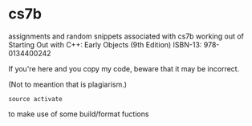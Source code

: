 # cs7b
assignments and random snippets associated with cs7b 
working out of Starting Out with C++: Early Objects (9th Edition) ISBN-13: 978-0134400242

If you're here and you copy my code, beware that it may be incorrect.

(Not to meantion that is plagiarism.)

```
source activate
```

to make use of some build/format fuctions
